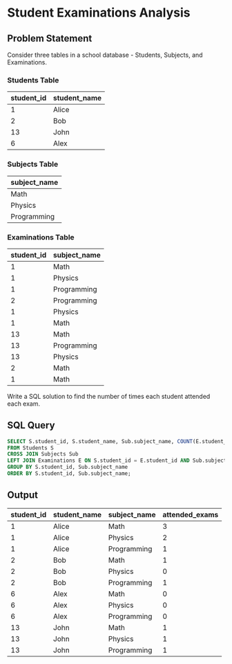 # Student Examinations Analysis

## Problem Statement

Consider three tables in a school database - Students, Subjects, and Examinations.

### Students Table

| student_id | student_name |
|------------|--------------|
| 1          | Alice        |
| 2          | Bob          |
| 13         | John         |
| 6          | Alex         |

### Subjects Table

| subject_name |
|--------------|
| Math         |
| Physics      |
| Programming  |

### Examinations Table

| student_id | subject_name |
|------------|--------------|
| 1          | Math         |
| 1          | Physics      |
| 1          | Programming  |
| 2          | Programming  |
| 1          | Physics      |
| 1          | Math         |
| 13         | Math         |
| 13         | Programming  |
| 13         | Physics      |
| 2          | Math         |
| 1          | Math         |

Write a SQL solution to find the number of times each student attended each exam.

## SQL Query

```sql
SELECT S.student_id, S.student_name, Sub.subject_name, COUNT(E.student_id) AS attended_exams
FROM Students S
CROSS JOIN Subjects Sub
LEFT JOIN Examinations E ON S.student_id = E.student_id AND Sub.subject_name = E.subject_name
GROUP BY S.student_id, Sub.subject_name
ORDER BY S.student_id, Sub.subject_name;

```
## Output
| student_id | student_name | subject_name | attended_exams |
|------------|--------------|--------------|----------------|
| 1          | Alice        | Math         | 3              |
| 1          | Alice        | Physics      | 2              |
| 1          | Alice        | Programming  | 1              |
| 2          | Bob          | Math         | 1              |
| 2          | Bob          | Physics      | 0              |
| 2          | Bob          | Programming  | 1              |
| 6          | Alex         | Math         | 0              |
| 6          | Alex         | Physics      | 0              |
| 6          | Alex         | Programming  | 0              |
| 13         | John         | Math         | 1              |
| 13         | John         | Physics      | 1              |
| 13         | John         | Programming  | 1              |

